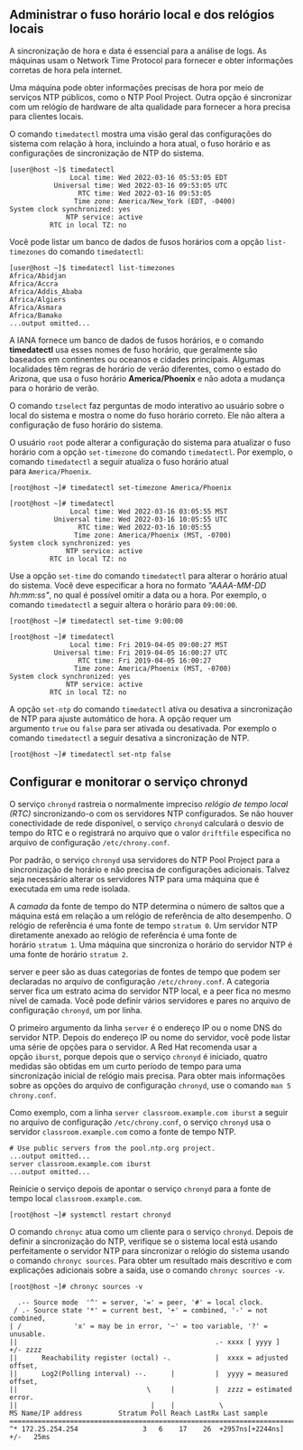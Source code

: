## Administrar o fuso horário local e dos relógios locais
A sincronização de hora e data é essencial para a análise de logs. As máquinas usam o Network Time Protocol para fornecer e obter informações corretas de hora pela internet.

Uma máquina pode obter informações precisas de hora por meio de serviços NTP públicos, como o NTP Pool Project. Outra opção é sincronizar com um relógio de hardware de alta qualidade para fornecer a hora precisa para clientes locais.

O comando `timedatectl` mostra uma visão geral das configurações do sistema com relação à hora, incluindo a hora atual, o fuso horário e as configurações de sincronização de NTP do sistema.

```bash-session
[user@host ~]$ timedatectl
               Local time: Wed 2022-03-16 05:53:05 EDT
           Universal time: Wed 2022-03-16 09:53:05 UTC
                 RTC time: Wed 2022-03-16 09:53:05
                Time zone: America/New_York (EDT, -0400)
System clock synchronized: yes
              NTP service: active
          RTC in local TZ: no
```

Você pode listar um banco de dados de fusos horários com a opção `list-timezones` do comando `timedatectl`:

```bash-session
[user@host ~]$ timedatectl list-timezones
Africa/Abidjan
Africa/Accra
Africa/Addis_Ababa
Africa/Algiers
Africa/Asmara
Africa/Bamako
...output omitted...
```

A IANA fornece um banco de dados de fusos horários, e o comando **timedatectl** usa esses nomes de fuso horário, que geralmente são baseados em continentes ou oceanos e cidades principais. Algumas localidades têm regras de horário de verão diferentes, como o estado do Arizona, que usa o fuso horário **America/Phoenix** e não adota a mudança para o horário de verão.

O comando `tzselect` faz perguntas de modo interativo ao usuário sobre o local do sistema e mostra o nome do fuso horário correto. Ele não altera a configuração de fuso horário do sistema.

O usuário `root` pode alterar a configuração do sistema para atualizar o fuso horário com a opção `set-timezone` do comando `timedatectl`. Por exemplo, o comando `timedatectl` a seguir atualiza o fuso horário atual para `America/Phoenix`.

```bsash-session
[root@host ~]# timedatectl set-timezone America/Phoenix

[root@host ~]# timedatectl
               Local time: Wed 2022-03-16 03:05:55 MST
           Universal time: Wed 2022-03-16 10:05:55 UTC
                 RTC time: Wed 2022-03-16 10:05:55
                Time zone: America/Phoenix (MST, -0700)
System clock synchronized: yes
              NTP service: active
          RTC in local TZ: no
```

Use a opção `set-time` do comando `timedatectl` para alterar o horário atual do sistema. Você deve especificar a hora no formato _"AAAA-MM-DD hh:mm:ss"_, no qual é possível omitir a data ou a hora. Por exemplo, o comando `timedatectl` a seguir altera o horário para `09:00:00`.

```bash-session
[root@host ~]# timedatectl set-time 9:00:00

[root@host ~]# timedatectl
               Local time: Fri 2019-04-05 09:00:27 MST
           Universal time: Fri 2019-04-05 16:00:27 UTC
                 RTC time: Fri 2019-04-05 16:00:27
                Time zone: America/Phoenix (MST, -0700)
System clock synchronized: yes
              NTP service: active
          RTC in local TZ: no
```

A opção `set-ntp` do comando `timedatectl` ativa ou desativa a sincronização de NTP para ajuste automático de hora. A opção requer um argumento `true` ou `false` para ser ativada ou desativada. Por exemplo o comando `timedatectl` a seguir desativa a sincronização de NTP.

```bash-session
[root@host ~]# timedatectl set-ntp false
```

## Configurar e monitorar o serviço chronyd
O serviço `chronyd` rastreia o normalmente impreciso _relógio de tempo local (RTC)_ sincronizando-o com os servidores NTP configurados. Se não houver conectividade de rede disponível, o serviço `chronyd` calculará o desvio de tempo do RTC e o registrará no arquivo que o valor `driftfile` especifica no arquivo de configuração `/etc/chrony.conf`.

Por padrão, o serviço `chronyd` usa servidores do NTP Pool Project para a sincronização de horário e não precisa de configurações adicionais. Talvez seja necessário alterar os servidores NTP para uma máquina que é executada em uma rede isolada.

A _camada_ da fonte de tempo do NTP determina o número de saltos que a máquina está em relação a um relógio de referência de alto desempenho. O relógio de referência é uma fonte de tempo `stratum 0`. Um servidor NTP diretamente anexado ao relógio de referência é uma fonte de horário `stratum 1`. Uma máquina que sincroniza o horário do servidor NTP é uma fonte de horário `stratum 2`.

server e peer são as duas categorias de fontes de tempo que podem ser declaradas no arquivo de configuração `/etc/chrony.conf`. A categoria server fica um estrato acima do servidor NTP local, e a peer fica no mesmo nível de camada. Você pode definir vários servidores e pares no arquivo de configuração `chronyd`, um por linha.

O primeiro argumento da linha `server` é o endereço IP ou o nome DNS do servidor NTP. Depois do endereço IP ou nome do servidor, você pode listar uma série de opções para o servidor. A Red Hat recomenda usar a opção `iburst`, porque depois que o serviço `chronyd` é iniciado, quatro medidas são obtidas em um curto período de tempo para uma sincronização inicial de relógio mais precisa. Para obter mais informações sobre as opções do arquivo de configuração `chronyd`, use o comando `man 5 chrony.conf`.


Como exemplo, com a linha `server classroom.example.com iburst` a seguir no arquivo de configuração `/﻿etc/chrony.conf`, o serviço `chronyd` usa o servidor `classroom.example.com` como a fonte de tempo NTP.
```bash-session
# Use public servers from the pool.ntp.org project.
...output omitted...
server classroom.example.com iburst
...output omitted...
```

Reinicie o serviço depois de apontar o serviço `chronyd` para a fonte de tempo local `classroom.example.com`.

```bash-session
[root@host ~]# systemctl restart chronyd
```

O comando `chronyc` atua como um cliente para o serviço `chronyd`. Depois de definir a sincronização do NTP, verifique se o sistema local está usando perfeitamente o servidor NTP para sincronizar o relógio do sistema usando o comando `chronyc sources`. Para obter um resultado mais descritivo e com explicações adicionais sobre a saída, use o comando `chronyc sources -v`.

```bash-session
[root@host ~]# chronyc sources -v

  .-- Source mode  '^' = server, '=' = peer, '#' = local clock.
 / .- Source state '*' = current best, '+' = combined, '-' = not combined,
| /             'x' = may be in error, '~' = too variable, '?' = unusable.
||                                                 .- xxxx [ yyyy ] +/- zzzz
||      Reachability register (octal) -.           |  xxxx = adjusted offset,
||      Log2(Polling interval) --.      |          |  yyyy = measured offset,
||                                \     |          |  zzzz = estimated error.
||                                 |    |           \
MS Name/IP address         Stratum Poll Reach LastRx Last sample
===============================================================================
^* 172.25.254.254                3   6    17    26  +2957ns[+2244ns] +/-   25ms
```











































